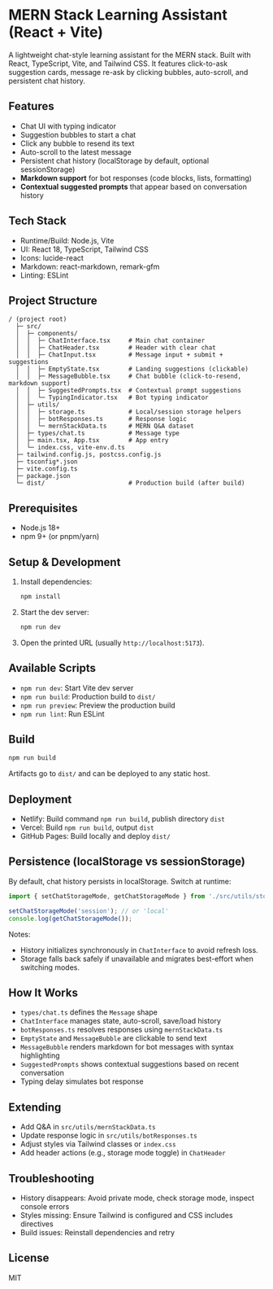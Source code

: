 # MERN Stack Learning Assistant (React + Vite)

A lightweight chat-style learning assistant for the MERN stack. Built with React, TypeScript, Vite, and Tailwind CSS. It features click-to-ask suggestion cards, message re-ask by clicking bubbles, auto-scroll, and persistent chat history.

## Features
- Chat UI with typing indicator
- Suggestion bubbles to start a chat
- Click any bubble to resend its text
- Auto-scroll to the latest message
- Persistent chat history (localStorage by default, optional sessionStorage)
- **Markdown support** for bot responses (code blocks, lists, formatting)
- **Contextual suggested prompts** that appear based on conversation history

## Tech Stack
- Runtime/Build: Node.js, Vite
- UI: React 18, TypeScript, Tailwind CSS
- Icons: lucide-react
- Markdown: react-markdown, remark-gfm
- Linting: ESLint

## Project Structure
```
/ (project root)
  ├─ src/
  │  ├─ components/
  │  │  ├─ ChatInterface.tsx     # Main chat container
  │  │  ├─ ChatHeader.tsx        # Header with clear chat
  │  │  ├─ ChatInput.tsx         # Message input + submit + suggestions
  │  │  ├─ EmptyState.tsx        # Landing suggestions (clickable)
  │  │  ├─ MessageBubble.tsx     # Chat bubble (click-to-resend, markdown support)
  │  │  ├─ SuggestedPrompts.tsx  # Contextual prompt suggestions
  │  │  └─ TypingIndicator.tsx   # Bot typing indicator
  │  ├─ utils/
  │  │  ├─ storage.ts            # Local/session storage helpers
  │  │  ├─ botResponses.ts       # Response logic
  │  │  └─ mernStackData.ts      # MERN Q&A dataset
  │  ├─ types/chat.ts            # Message type
  │  ├─ main.tsx, App.tsx        # App entry
  │  └─ index.css, vite-env.d.ts
  ├─ tailwind.config.js, postcss.config.js
  ├─ tsconfig*.json
  ├─ vite.config.ts
  ├─ package.json
  └─ dist/                       # Production build (after build)
```

## Prerequisites
- Node.js 18+
- npm 9+ (or pnpm/yarn)

## Setup & Development
1. Install dependencies:
   ```bash
   npm install
   ```
2. Start the dev server:
   ```bash
   npm run dev
   ```
3. Open the printed URL (usually `http://localhost:5173`).

## Available Scripts
- `npm run dev`: Start Vite dev server
- `npm run build`: Production build to `dist/`
- `npm run preview`: Preview the production build
- `npm run lint`: Run ESLint

## Build
```bash
npm run build
```
Artifacts go to `dist/` and can be deployed to any static host.

## Deployment
- Netlify: Build command `npm run build`, publish directory `dist`
- Vercel: Build `npm run build`, output `dist`
- GitHub Pages: Build locally and deploy `dist/`

## Persistence (localStorage vs sessionStorage)
By default, chat history persists in localStorage. Switch at runtime:
```ts
import { setChatStorageMode, getChatStorageMode } from './src/utils/storage';

setChatStorageMode('session'); // or 'local'
console.log(getChatStorageMode());
```
Notes:
- History initializes synchronously in `ChatInterface` to avoid refresh loss.
- Storage falls back safely if unavailable and migrates best-effort when switching modes.

## How It Works
- `types/chat.ts` defines the `Message` shape
- `ChatInterface` manages state, auto-scroll, save/load history
- `botResponses.ts` resolves responses using `mernStackData.ts`
- `EmptyState` and `MessageBubble` are clickable to send text
- `MessageBubble` renders markdown for bot messages with syntax highlighting
- `SuggestedPrompts` shows contextual suggestions based on recent conversation
- Typing delay simulates bot response

## Extending
- Add Q&A in `src/utils/mernStackData.ts`
- Update response logic in `src/utils/botResponses.ts`
- Adjust styles via Tailwind classes or `index.css`
- Add header actions (e.g., storage mode toggle) in `ChatHeader`

## Troubleshooting
- History disappears: Avoid private mode, check storage mode, inspect console errors
- Styles missing: Ensure Tailwind is configured and CSS includes directives
- Build issues: Reinstall dependencies and retry

## License
MIT

